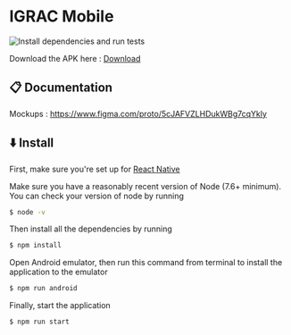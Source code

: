# IGRAC Mobile

![Install dependencies and run tests](https://github.com/kartoza/igrac-mobile/workflows/Install%20dependencies%20and%20run%20tests/badge.svg?branch=main)

Download the APK here : [Download](https://nightly.link/kartoza/igrac-mobile/workflows/main/main/app-release.apk.zip)

## :clipboard: Documentation

Mockups : https://www.figma.com/proto/5cJAFVZLHDukWBg7cqYkly

## :arrow_down: Install

First, make sure you're set up for [React Native](https://facebook.github.io/react-native/docs/getting-started.html#content)

Make sure you have a reasonably recent version of Node (7.6+ minimum). You can check your version of node by running

```sh
$ node -v
```

Then install all the dependencies by running
```sh
$ npm install
```

Open Android emulator, then run this command from terminal to install the application to the emulator
```sh
$ npm run android
```

Finally, start the application
```sh
$ npm run start
```
